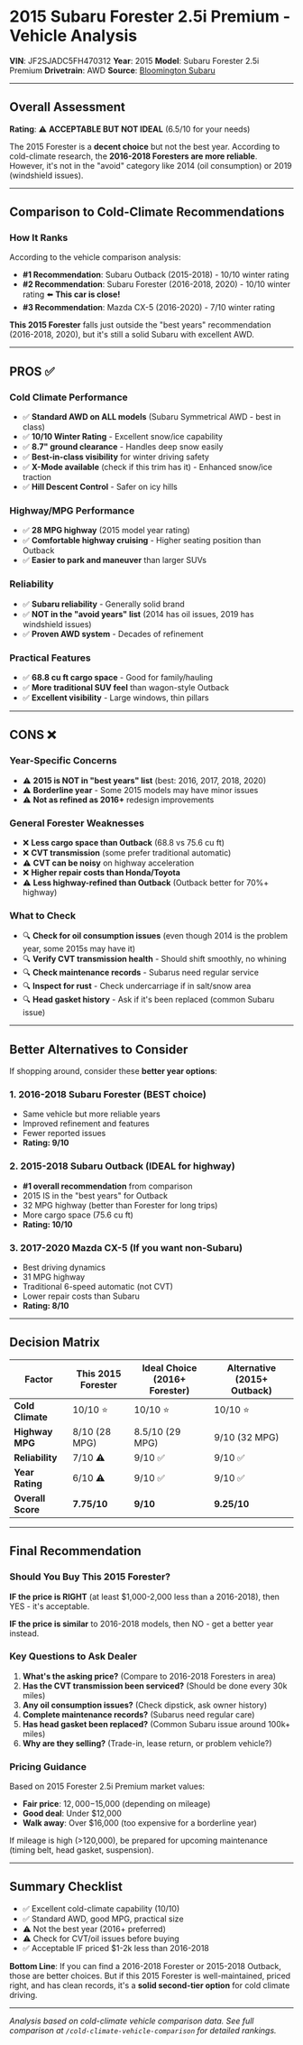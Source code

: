 # 2015 Subaru Forester 2.5i Premium - Vehicle Analysis

**VIN**: JF2SJADC5FH470312
**Year**: 2015
**Model**: Subaru Forester 2.5i Premium
**Drivetrain**: AWD
**Source**: [Bloomington Subaru](https://www.bloomingtonsubaru.com/inventory/used-2015-subaru-forester-2-5i-premium-awd-sport-utility-jf2sjadc5fh470312/)

---

## Overall Assessment

**Rating**: ⚠️ **ACCEPTABLE BUT NOT IDEAL** (6.5/10 for your needs)

The 2015 Forester is a **decent choice** but not the best year. According to cold-climate research, the **2016-2018 Foresters are more reliable**. However, it's not in the "avoid" category like 2014 (oil consumption) or 2019 (windshield issues).

---

## Comparison to Cold-Climate Recommendations

### How It Ranks

According to the vehicle comparison analysis:

- **#1 Recommendation**: Subaru Outback (2015-2018) - 10/10 winter rating
- **#2 Recommendation**: Subaru Forester (2016-2018, 2020) - 10/10 winter rating ⬅️ **This car is close!**
- **#3 Recommendation**: Mazda CX-5 (2016-2020) - 7/10 winter rating

**This 2015 Forester** falls just outside the "best years" recommendation (2016-2018, 2020), but it's still a solid Subaru with excellent AWD.

---

## PROS ✅

### Cold Climate Performance
- ✅ **Standard AWD on ALL models** (Subaru Symmetrical AWD - best in class)
- ✅ **10/10 Winter Rating** - Excellent snow/ice capability
- ✅ **8.7" ground clearance** - Handles deep snow easily
- ✅ **Best-in-class visibility** for winter driving safety
- ✅ **X-Mode available** (check if this trim has it) - Enhanced snow/ice traction
- ✅ **Hill Descent Control** - Safer on icy hills

### Highway/MPG Performance
- ✅ **28 MPG highway** (2015 model year rating)
- ✅ **Comfortable highway cruising** - Higher seating position than Outback
- ✅ **Easier to park and maneuver** than larger SUVs

### Reliability
- ✅ **Subaru reliability** - Generally solid brand
- ✅ **NOT in the "avoid years" list** (2014 has oil issues, 2019 has windshield issues)
- ✅ **Proven AWD system** - Decades of refinement

### Practical Features
- ✅ **68.8 cu ft cargo space** - Good for family/hauling
- ✅ **More traditional SUV feel** than wagon-style Outback
- ✅ **Excellent visibility** - Large windows, thin pillars

---

## CONS ❌

### Year-Specific Concerns
- ⚠️ **2015 is NOT in "best years" list** (best: 2016, 2017, 2018, 2020)
- ⚠️ **Borderline year** - Some 2015 models may have minor issues
- ⚠️ **Not as refined as 2016+** redesign improvements

### General Forester Weaknesses
- ❌ **Less cargo space than Outback** (68.8 vs 75.6 cu ft)
- ❌ **CVT transmission** (some prefer traditional automatic)
- ⚠️ **CVT can be noisy** on highway acceleration
- ❌ **Higher repair costs than Honda/Toyota**
- ⚠️ **Less highway-refined than Outback** (Outback better for 70%+ highway)

### What to Check
- 🔍 **Check for oil consumption issues** (even though 2014 is the problem year, some 2015s may have it)
- 🔍 **Verify CVT transmission health** - Should shift smoothly, no whining
- 🔍 **Check maintenance records** - Subarus need regular service
- 🔍 **Inspect for rust** - Check undercarriage if in salt/snow area
- 🔍 **Head gasket history** - Ask if it's been replaced (common Subaru issue)

---

## Better Alternatives to Consider

If shopping around, consider these **better year options**:

### 1. **2016-2018 Subaru Forester** (BEST choice)
- Same vehicle but more reliable years
- Improved refinement and features
- Fewer reported issues
- **Rating: 9/10**

### 2. **2015-2018 Subaru Outback** (IDEAL for highway)
- **#1 overall recommendation** from comparison
- 2015 IS in the "best years" for Outback
- 32 MPG highway (better than Forester for long trips)
- More cargo space (75.6 cu ft)
- **Rating: 10/10**

### 3. **2017-2020 Mazda CX-5** (If you want non-Subaru)
- Best driving dynamics
- 31 MPG highway
- Traditional 6-speed automatic (not CVT)
- Lower repair costs than Subaru
- **Rating: 8/10**

---

## Decision Matrix

| Factor | This 2015 Forester | Ideal Choice (2016+ Forester) | Alternative (2015+ Outback) |
|--------|-------------------|-------------------------------|----------------------------|
| **Cold Climate** | 10/10 ⭐ | 10/10 ⭐ | 10/10 ⭐ |
| **Highway MPG** | 8/10 (28 MPG) | 8.5/10 (29 MPG) | 9/10 (32 MPG) |
| **Reliability** | 7/10 ⚠️ | 9/10 ✅ | 9/10 ✅ |
| **Year Rating** | 6/10 ⚠️ | 9/10 ✅ | 9/10 ✅ |
| **Overall Score** | **7.75/10** | **9/10** | **9.25/10** |

---

## Final Recommendation

### Should You Buy This 2015 Forester?

**IF the price is RIGHT** (at least $1,000-2,000 less than a 2016-2018), then YES - it's acceptable.

**IF the price is similar** to 2016-2018 models, then NO - get a better year instead.

### Key Questions to Ask Dealer

1. **What's the asking price?** (Compare to 2016-2018 Foresters in area)
2. **Has the CVT transmission been serviced?** (Should be done every 30k miles)
3. **Any oil consumption issues?** (Check dipstick, ask owner history)
4. **Complete maintenance records?** (Subarus need regular care)
5. **Has head gasket been replaced?** (Common Subaru issue around 100k+ miles)
6. **Why are they selling?** (Trade-in, lease return, or problem vehicle?)

### Pricing Guidance

Based on 2015 Forester 2.5i Premium market values:
- **Fair price**: $12,000-$15,000 (depending on mileage)
- **Good deal**: Under $12,000
- **Walk away**: Over $16,000 (too expensive for a borderline year)

If mileage is high (>120,000), be prepared for upcoming maintenance (timing belt, head gasket, suspension).

---

## Summary Checklist

- ✅ Excellent cold-climate capability (10/10)
- ✅ Standard AWD, good MPG, practical size
- ⚠️ Not the best year (2016+ preferred)
- ⚠️ Check for CVT/oil issues before buying
- ✅ Acceptable IF priced $1-2k less than 2016-2018

**Bottom Line**: If you can find a 2016-2018 Forester or 2015-2018 Outback, those are better choices. But if this 2015 Forester is well-maintained, priced right, and has clean records, it's a **solid second-tier option** for cold climate driving.

---

*Analysis based on cold-climate vehicle comparison data. See full comparison at `/cold-climate-vehicle-comparison` for detailed rankings.*
